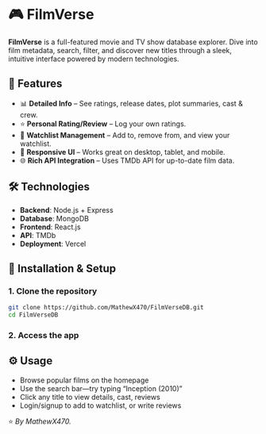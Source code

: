 # 🎮 FilmVerse

**FilmVerse** is a full-featured movie and TV show database explorer. Dive into film metadata, search, filter, and discover new titles through a sleek, intuitive interface powered by modern technologies.

## 🚀 Features

- 📊 **Detailed Info** – See ratings, release dates, plot summaries, cast & crew.
- ⭐ **Personal Rating/Review** – Log your own ratings.
- 🎥 **Watchlist Management** – Add to, remove from, and view your watchlist.
- 🎨 **Responsive UI** – Works great on desktop, tablet, and mobile.
- 🌐 **Rich API Integration** – Uses TMDb API for up-to-date film data.

## 🛠️ Technologies

- **Backend**: Node.js + Express
- **Database**: MongoDB
- **Frontend**: React.js
- **API**: TMDb
- **Deployment**: Vercel

## 🔧 Installation & Setup

### 1. Clone the repository

```bash
git clone https://github.com/MathewX470/FilmVerseDB.git
cd FilmVerseDB
```

### 2. Access the app

## ⚙️ Usage

- Browse popular films on the homepage
- Use the search bar—try typing “Inception (2010)”
- Click any title to view details, cast, reviews
- Login/signup to add to watchlist, or write reviews


⭐ *By MathewX470.*
